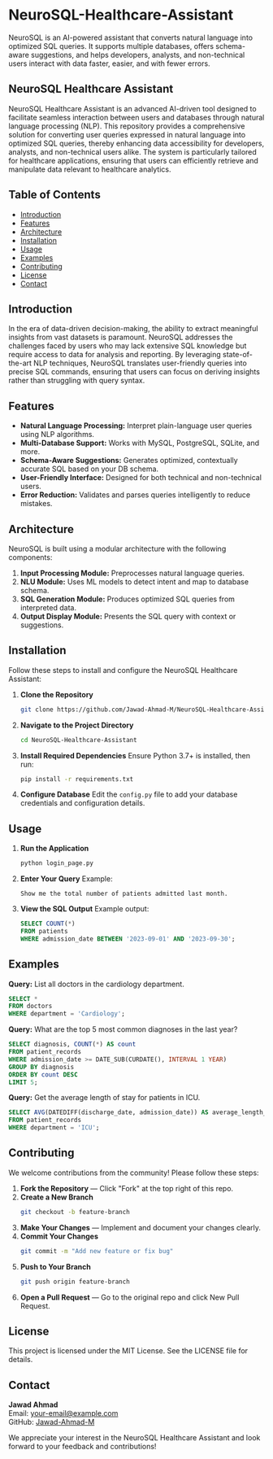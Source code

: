 # NeuroSQL-Healthcare-Assistant

NeuroSQL is an AI-powered assistant that converts natural language into optimized SQL queries. It supports multiple databases, offers schema-aware suggestions, and helps developers, analysts, and non-technical users interact with data faster, easier, and with fewer errors.

## NeuroSQL Healthcare Assistant
NeuroSQL Healthcare Assistant is an advanced AI-driven tool designed to facilitate seamless interaction between users and databases through natural language processing (NLP). This repository provides a comprehensive solution for converting user queries expressed in natural language into optimized SQL queries, thereby enhancing data accessibility for developers, analysts, and non-technical users alike. The system is particularly tailored for healthcare applications, ensuring that users can efficiently retrieve and manipulate data relevant to healthcare analytics.

## Table of Contents
- [Introduction](#introduction)
- [Features](#features)
- [Architecture](#architecture)
- [Installation](#installation)
- [Usage](#usage)
- [Examples](#examples)
- [Contributing](#contributing)
- [License](#license)
- [Contact](#contact)

## Introduction
In the era of data-driven decision-making, the ability to extract meaningful insights from vast datasets is paramount. NeuroSQL addresses the challenges faced by users who may lack extensive SQL knowledge but require access to data for analysis and reporting. By leveraging state-of-the-art NLP techniques, NeuroSQL translates user-friendly queries into precise SQL commands, ensuring that users can focus on deriving insights rather than struggling with query syntax.

## Features
- **Natural Language Processing:** Interpret plain-language user queries using NLP algorithms.
- **Multi-Database Support:** Works with MySQL, PostgreSQL, SQLite, and more.
- **Schema-Aware Suggestions:** Generates optimized, contextually accurate SQL based on your DB schema.
- **User-Friendly Interface:** Designed for both technical and non-technical users.
- **Error Reduction:** Validates and parses queries intelligently to reduce mistakes.

## Architecture
NeuroSQL is built using a modular architecture with the following components:
1. **Input Processing Module:** Preprocesses natural language queries.
2. **NLU Module:** Uses ML models to detect intent and map to database schema.
3. **SQL Generation Module:** Produces optimized SQL queries from interpreted data.
4. **Output Display Module:** Presents the SQL query with context or suggestions.

## Installation
Follow these steps to install and configure the NeuroSQL Healthcare Assistant:

1. **Clone the Repository**
    ```bash
    git clone https://github.com/Jawad-Ahmad-M/NeuroSQL-Healthcare-Assistant.git
    ```
2. **Navigate to the Project Directory**
    ```bash
    cd NeuroSQL-Healthcare-Assistant
    ```
3. **Install Required Dependencies**
    Ensure Python 3.7+ is installed, then run:
    ```bash
    pip install -r requirements.txt
    ```
4. **Configure Database**
    Edit the `config.py` file to add your database credentials and configuration details.

## Usage
1. **Run the Application**
    ```bash
    python login_page.py
    ```
2. **Enter Your Query**
    Example:
    ```text
    Show me the total number of patients admitted last month.
    ```
3. **View the SQL Output**
    Example output:
    ```sql
    SELECT COUNT(*) 
    FROM patients 
    WHERE admission_date BETWEEN '2023-09-01' AND '2023-09-30';
    ```

## Examples
**Query:** List all doctors in the cardiology department.
```sql
SELECT * 
FROM doctors 
WHERE department = 'Cardiology';
```

**Query:** What are the top 5 most common diagnoses in the last year?
```sql
SELECT diagnosis, COUNT(*) AS count 
FROM patient_records 
WHERE admission_date >= DATE_SUB(CURDATE(), INTERVAL 1 YEAR) 
GROUP BY diagnosis 
ORDER BY count DESC 
LIMIT 5;
```

**Query:** Get the average length of stay for patients in ICU.
```sql
SELECT AVG(DATEDIFF(discharge_date, admission_date)) AS average_length_of_stay 
FROM patient_records 
WHERE department = 'ICU';
```

## Contributing
We welcome contributions from the community! Please follow these steps:

1. **Fork the Repository** — Click "Fork" at the top right of this repo.
2. **Create a New Branch**
    ```bash
    git checkout -b feature-branch
    ```
3. **Make Your Changes** — Implement and document your changes clearly.
4. **Commit Your Changes**
    ```bash
    git commit -m "Add new feature or fix bug"
    ```
5. **Push to Your Branch**
    ```bash
    git push origin feature-branch
    ```
6. **Open a Pull Request** — Go to the original repo and click New Pull Request.

## License
This project is licensed under the MIT License. See the LICENSE file for details.

## Contact
**Jawad Ahmad**  
Email: your-email@example.com  
GitHub: [Jawad-Ahmad-M](https://github.com/Jawad-Ahmad-M)

We appreciate your interest in the NeuroSQL Healthcare Assistant and look forward to your feedback and contributions!
